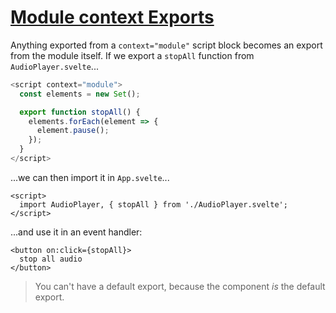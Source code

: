 # [Module context  Exports](https://svelte.dev/tutorial/module-exports)

Anything exported from a `context="module"` script block becomes an export from the module itself. If we export a `stopAll` function from `AudioPlayer.svelte`...

```js
<script context="module">
  const elements = new Set();

  export function stopAll() {
    elements.forEach(element => {
      element.pause();
    });
  }
</script>
```

...we can then import it in `App.svelte`...

```svelte
<script>
  import AudioPlayer, { stopAll } from './AudioPlayer.svelte';
</script>
```

...and use it in an event handler:

```svelte
<button on:click={stopAll}>
  stop all audio
</button>
```

> You can't have a default export, because the component _is_ the default export.